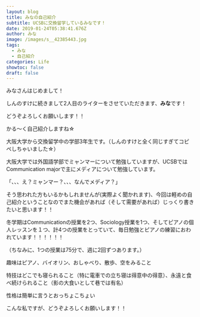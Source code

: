```yaml
---
layout: blog
title: みなの自己紹介
subtitle: UCSBに交換留学しているみなです！
date: 2019-01-24T05:38:41.676Z
author: みな
image: /images/s__42385443.jpg
tags:
  - みな
  - 自己紹介
categories: Life
showtoc: false
draft: false
---
```

みなさんはじめまして！

しんのすけに続きまして2人目のライターをさせていただきます、**みな**です！

どうぞよろしくお願いします！！

かる～く自己紹介しますね☆

大阪大学から交換留学中の学部3年生です。（しんのすけと全く同じすぎてコピペしちゃいました☆）

大阪大学では外国語学部でミャンマーについて勉強していますが、UCSBではCommunication majorで主にメディアについて勉強しています。

「、、、え？ミャンマー？、、、なんでメディア？」

そう思われた方もいるかもしれませんが(実際よく聞かれます)、今回は軽めの自己紹介ということなのでまた機会があれば（そして需要があれば）じっくり書きたいと思います！！



冬学期はCommunicationの授業を2つ、Sociology授業を1つ、そしてピアノの個人レッスンを１つ、計4つの授業をとっていて、毎日勉強とピアノの練習におわれています！！！！！！

（ちなみに、1つの授業は75分で、週に2回ずつあります。）



趣味はピアノ、バイオリン、おしゃべり、散歩、空をみること

特技はどこでも寝られること（特に電車での立ち寝は得意中の得意）、永遠と食べ続けられること（影の大食いとして巷では有名）

性格は簡単に言うとおっちょこちょい

こんな私ですが、どうぞよろしくお願いします！！
